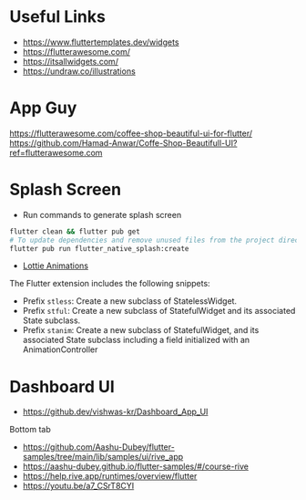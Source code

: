 # Useful Links

- https://www.fluttertemplates.dev/widgets
- https://flutterawesome.com/
- https://itsallwidgets.com/
- https://undraw.co/illustrations

# App Guy

https://flutterawesome.com/coffee-shop-beautiful-ui-for-flutter/
https://github.com/Hamad-Anwar/Coffe-Shop-Beautifull-UI?ref=flutterawesome.com

# Splash Screen

- Run commands to generate splash screen

```sh
flutter clean && flutter pub get
# To update dependencies and remove unused files from the project directory before generating
flutter pub run flutter_native_splash:create
```

- [Lottie Animations](https://youtu.be/1HlNkO1S6Kg)

The Flutter extension includes the following snippets:

- Prefix `stless`: Create a new subclass of StatelessWidget.
- Prefix `stful`: Create a new subclass of StatefulWidget and its associated State subclass.
- Prefix `stanim`: Create a new subclass of StatefulWidget, and its associated State subclass including a field initialized with an AnimationController

# Dashboard UI

- https://github.dev/vishwas-kr/Dashboard_App_UI

Bottom tab

- https://github.com/Aashu-Dubey/flutter-samples/tree/main/lib/samples/ui/rive_app
- https://aashu-dubey.github.io/flutter-samples/#/course-rive
- https://help.rive.app/runtimes/overview/flutter
- https://youtu.be/a7_CSrT8CYI